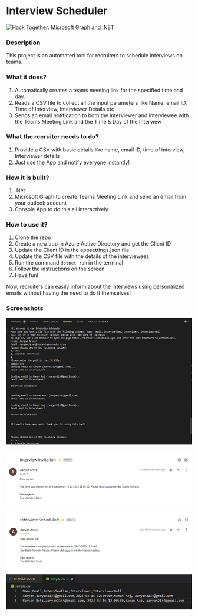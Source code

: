 # Interview Scheduler

[![Hack Together: Microsoft Graph and .NET](https://img.shields.io/badge/Microsoft%20-Hack--Together-orange?style=for-the-badge&logo=microsoft)](https://github.com/microsoft/hack-together)

### Description

This project is an automated tool for recruiters to schedule interviews on teams.

### What it does?
1. Automatically creates a teams meeting link for the specified time and day.
2. Reads a CSV file to collect all the input parameters like Name, email ID, Time of Interview, Interviewer Details etc
3. Sends an email notification to both the interviewer and interviewee with the Teams Meeting Link and the Time & Day of the Interview

### What the recruiter needs to do?
1. Provide a CSV with basic details like name, email ID, time of interview, Interviewer details
2. Just use the App and notify everyone instantly!

### How it is built?
1. .Net
2. Microsoft Graph to create Teams Meeting Link and send an email from your outlook account
3. Console App to do this all interactively

### How to use it?
1. Clone the repo
2. Create a new app in Azure Active Directory and get the Client ID
3. Update the Client ID in the appsettings.json file
4. Update the CSV file with the details of the interviewees
5. Run the command `dotnet run` in the terminal
6. Follow the instructions on the screen
7. Have fun!

Now, recruiters can easily inform about the interviews using personalized emails without having the need to do it themselves!

### Screenshots
![Image](RunningTheApp.jpg)
<br>
<br>
![Image](EmailToInterviewee.jpg)
<br>
<br>
![Image](EmailToInterviewer.jpg)
<br>
<br>
![Image](csvFile.jpg)
<br>
<br>

<br>
<br>
